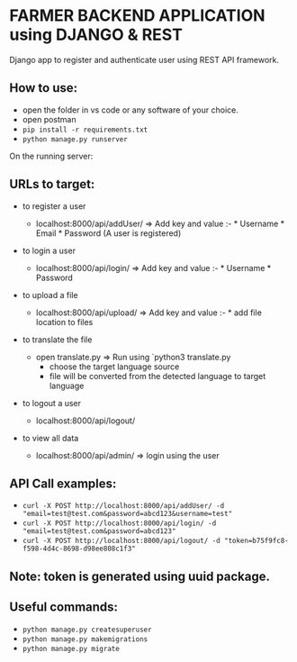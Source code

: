 # FARMER BACKEND APPLICATION using DJANGO & REST

Django app to register and authenticate user using REST API framework.

## How to use:
-  open the folder in vs code or any software of your choice.
-  open postman
- `pip install -r requirements.txt`
- `python manage.py runserver`

On the running server:

## URLs to target:

- to register a user
  - localhost:8000/api/addUser/
     => Add key and value :-
        * Username
        * Email
        * Password
(A user is registered)
        
- to login a user
  - localhost:8000/api/login/
       => Add key and value :-
        * Username
        * Password
        
        
- to upload a file
  - localhost:8000/api/upload/
       => Add key and value :-
        * add file location to files
        
- to translate the file
  - open translate.py
       => Run using `python3 translate.py
       * choose the target language source
       * file will be converted from the detected language to target language
        
- to logout a user
  - localhost:8000/api/logout/
  
- to view all data
  - localhost:8000/api/admin/
       => login using the user
       
## API Call examples:

- `curl -X POST http://localhost:8000/api/addUser/ -d "email=test@test.com&password=abcd123&username=test"`
- `curl -X POST http://localhost:8000/api/login/ -d "email=test@test.com&password=abcd123"`
- `curl -X POST http://localhost:8000/api/logout/ -d "token=b75f9fc8-f598-4d4c-8698-d98ee808c1f3"`

## Note: token is generated using uuid package.

## Useful commands:

- `python manage.py createsuperuser`
- `python manage.py makemigrations`
- `python manage.py migrate`
